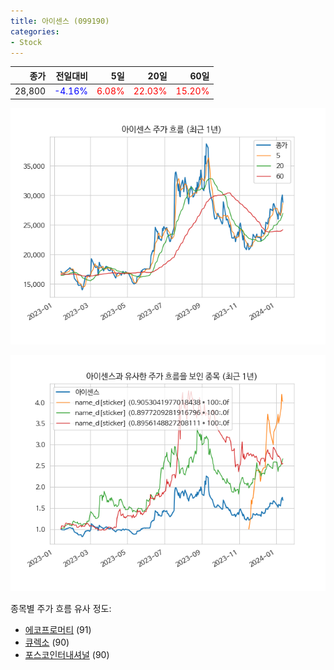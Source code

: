 ```yaml
---
title: 아이센스 (099190)
categories:
- Stock
---
```


|종가|전일대비|5일|20일|60일|
|---:|-------:|--:|---:|---:|
|28,800|<span style="color: blue">-4.16%</span>|<span style="color: red">6.08%</span>|<span style="color: red">22.03%</span>|<span style="color: red">15.20%</span>|


<!-- more -->

![099190](/assets/images/stock/099190.png)

![099190](/assets/images/stock/099190_sim.png)

종목별 주가 흐름 유사 정도:
- [에코프로머티](/stock/450080/) (91)
- [큐렉소](/stock/060280/) (90)
- [포스코인터내셔널](/stock/047050/) (90)